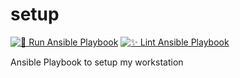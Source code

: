 # setup

[![🚀 Run Ansible Playbook](https://github.com/pascal-sun/setup/actions/workflows/run-ansible.yml/badge.svg)](https://github.com/pascal-sun/setup/actions/workflows/run-ansible.yml)
[![✨ Lint Ansible Playbook](https://github.com/pascal-sun/setup/actions/workflows/lint-ansible.yml/badge.svg)](https://github.com/pascal-sun/setup/actions/workflows/lint-ansible.yml)

Ansible Playbook to setup my workstation
